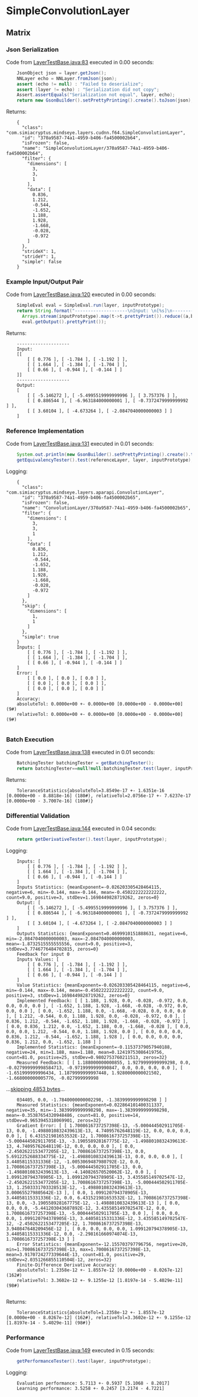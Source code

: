 # SimpleConvolutionLayer
## Matrix
### Json Serialization
Code from [LayerTestBase.java:83](../../../../../../../../../../MindsEye/src/test/java/com/simiacryptus/mindseye/layers/LayerTestBase.java#L83) executed in 0.00 seconds: 
```java
    JsonObject json = layer.getJson();
    NNLayer echo = NNLayer.fromJson(json);
    assert (echo != null) : "Failed to deserialize";
    assert (layer != echo) : "Serialization did not copy";
    Assert.assertEquals("Serialization not equal", layer, echo);
    return new GsonBuilder().setPrettyPrinting().create().toJson(json);
```

Returns: 

```
    {
      "class": "com.simiacryptus.mindseye.layers.cudnn.f64.SimpleConvolutionLayer",
      "id": "370a9587-74a1-4959-b406-fa4500002b64",
      "isFrozen": false,
      "name": "SimpleConvolutionLayer/370a9587-74a1-4959-b406-fa4500002b64",
      "filter": {
        "dimensions": [
          3,
          3,
          1
        ],
        "data": [
          0.836,
          1.212,
          -0.544,
          -1.652,
          1.188,
          1.928,
          -1.668,
          -0.028,
          -0.972
        ]
      },
      "strideX": 1,
      "strideY": 1,
      "simple": false
    }
```



### Example Input/Output Pair
Code from [LayerTestBase.java:120](../../../../../../../../../../MindsEye/src/test/java/com/simiacryptus/mindseye/layers/LayerTestBase.java#L120) executed in 0.00 seconds: 
```java
    SimpleEval eval = SimpleEval.run(layer, inputPrototype);
    return String.format("--------------------\nInput: \n[%s]\n--------------------\nOutput: \n%s",
      Arrays.stream(inputPrototype).map(t->t.prettyPrint()).reduce((a,b)->a+",\n"+b).get(),
      eval.getOutput().prettyPrint());
```

Returns: 

```
    --------------------
    Input: 
    [[
    	[ [ 0.776 ], [ -1.784 ], [ -1.192 ] ],
    	[ [ 1.664 ], [ -1.384 ], [ -1.704 ] ],
    	[ [ 0.66 ], [ -0.944 ], [ -0.144 ] ]
    ]]
    --------------------
    Output: 
    [
    	[ [ -5.146272 ], [ -5.4995519999999996 ], [ 3.757376 ] ],
    	[ [ 0.886544 ], [ -6.963184000000001 ], [ -0.7372479999999992 ] ],
    	[ [ 3.60104 ], [ -4.673264 ], [ -2.0847040000000003 ] ]
    ]
```



### Reference Implementation
Code from [LayerTestBase.java:131](../../../../../../../../../../MindsEye/src/test/java/com/simiacryptus/mindseye/layers/LayerTestBase.java#L131) executed in 0.01 seconds: 
```java
    System.out.println(new GsonBuilder().setPrettyPrinting().create().toJson(referenceLayer.getJson()));
    getEquivalencyTester().test(referenceLayer, layer, inputPrototype);
```
Logging: 
```
    {
      "class": "com.simiacryptus.mindseye.layers.aparapi.ConvolutionLayer",
      "id": "370a9587-74a1-4959-b406-fa4500002b65",
      "isFrozen": false,
      "name": "ConvolutionLayer/370a9587-74a1-4959-b406-fa4500002b65",
      "filter": {
        "dimensions": [
          3,
          3,
          1
        ],
        "data": [
          0.836,
          1.212,
          -0.544,
          -1.652,
          1.188,
          1.928,
          -1.668,
          -0.028,
          -0.972
        ]
      },
      "skip": {
        "dimensions": [
          1,
          1
        ]
      },
      "simple": true
    }
    Inputs: [
    	[ [ 0.776 ], [ -1.784 ], [ -1.192 ] ],
    	[ [ 1.664 ], [ -1.384 ], [ -1.704 ] ],
    	[ [ 0.66 ], [ -0.944 ], [ -0.144 ] ]
    ]
    Error: [
    	[ [ 0.0 ], [ 0.0 ], [ 0.0 ] ],
    	[ [ 0.0 ], [ 0.0 ], [ 0.0 ] ],
    	[ [ 0.0 ], [ 0.0 ], [ 0.0 ] ]
    ]
    Accuracy:
    absoluteTol: 0.0000e+00 +- 0.0000e+00 [0.0000e+00 - 0.0000e+00] (9#)
    relativeTol: 0.0000e+00 +- 0.0000e+00 [0.0000e+00 - 0.0000e+00] (9#)
    
```

### Batch Execution
Code from [LayerTestBase.java:138](../../../../../../../../../../MindsEye/src/test/java/com/simiacryptus/mindseye/layers/LayerTestBase.java#L138) executed in 0.01 seconds: 
```java
    BatchingTester batchingTester = getBatchingTester();
    return batchingTester==null?null:batchingTester.test(layer, inputPrototype);
```

Returns: 

```
    ToleranceStatistics{absoluteTol=3.8549e-17 +- 1.6351e-16 [0.0000e+00 - 8.8818e-16] (180#), relativeTol=2.0756e-17 +- 7.6237e-17 [0.0000e+00 - 3.7007e-16] (180#)}
```



### Differential Validation
Code from [LayerTestBase.java:144](../../../../../../../../../../MindsEye/src/test/java/com/simiacryptus/mindseye/layers/LayerTestBase.java#L144) executed in 0.04 seconds: 
```java
    return getDerivativeTester().test(layer, inputPrototype);
```
Logging: 
```
    Inputs: [
    	[ [ 0.776 ], [ -1.784 ], [ -1.192 ] ],
    	[ [ 1.664 ], [ -1.384 ], [ -1.704 ] ],
    	[ [ 0.66 ], [ -0.944 ], [ -0.144 ] ]
    ]
    Inputs Statistics: {meanExponent=-0.026203305428464115, negative=6, min=-0.144, max=-0.144, mean=-0.4502222222222222, count=9.0, positive=3, stdDev=1.1698449828719262, zeros=0}
    Output: [
    	[ [ -5.146272 ], [ -5.4995519999999996 ], [ 3.757376 ] ],
    	[ [ 0.886544 ], [ -6.963184000000001 ], [ -0.7372479999999992 ] ],
    	[ [ 3.60104 ], [ -4.673264 ], [ -2.0847040000000003 ] ]
    ]
    Outputs Statistics: {meanExponent=0.4699910151888631, negative=6, min=-2.0847040000000003, max=-2.0847040000000003, mean=-1.8732515555555556, count=9.0, positive=3, stdDev=3.7746776484702815, zeros=0}
    Feedback for input 0
    Inputs Values: [
    	[ [ 0.776 ], [ -1.784 ], [ -1.192 ] ],
    	[ [ 1.664 ], [ -1.384 ], [ -1.704 ] ],
    	[ [ 0.66 ], [ -0.944 ], [ -0.144 ] ]
    ]
    Value Statistics: {meanExponent=-0.026203305428464115, negative=6, min=-0.144, max=-0.144, mean=-0.4502222222222222, count=9.0, positive=3, stdDev=1.1698449828719262, zeros=0}
    Implemented Feedback: [ [ 1.188, 1.928, 0.0, -0.028, -0.972, 0.0, 0.0, 0.0, 0.0 ], [ -1.652, 1.188, 1.928, -1.668, -0.028, -0.972, 0.0, 0.0, 0.0 ], [ 0.0, -1.652, 1.188, 0.0, -1.668, -0.028, 0.0, 0.0, 0.0 ], [ 1.212, -0.544, 0.0, 1.188, 1.928, 0.0, -0.028, -0.972, 0.0 ], [ 0.836, 1.212, -0.544, -1.652, 1.188, 1.928, -1.668, -0.028, -0.972 ], [ 0.0, 0.836, 1.212, 0.0, -1.652, 1.188, 0.0, -1.668, -0.028 ], [ 0.0, 0.0, 0.0, 1.212, -0.544, 0.0, 1.188, 1.928, 0.0 ], [ 0.0, 0.0, 0.0, 0.836, 1.212, -0.544, -1.652, 1.188, 1.928 ], [ 0.0, 0.0, 0.0, 0.0, 0.836, 1.212, 0.0, -1.652, 1.188 ] ]
    Implemented Statistics: {meanExponent=-0.11537379057940188, negative=24, min=1.188, max=1.188, mean=0.12419753086419756, count=81.0, positive=25, stdDev=0.9802753760211513, zeros=32}
    Measured Feedback: [ [ 1.188000000000855, 1.9279999999999298, 0.0, -0.027999999998584713, -0.9719999999990847, 0.0, 0.0, 0.0, 0.0 ], [ -1.651999999996434, 1.1879999999997448, 1.9280000000021502, -1.668000000005776, -0.027999999998
```
...[skipping 4853 bytes](etc/1.txt)...
```
    034405, 0.0, -1.7840000000002298, -1.3839999999998298 ] ]
    Measured Statistics: {meanExponent=0.022864101400311337, negative=35, min=-1.3839999999998298, max=-1.3839999999998298, mean=-0.35387654320948486, count=81.0, positive=14, stdDev=0.9653945318069901, zeros=32}
    Gradient Error: [ [ 1.7008616737257398E-13, -5.000444502911705E-13, 0.0, -1.4988010832439613E-13, 4.74095762648119E-12, 0.0, 0.0, 0.0, 0.0 ], [ 6.431521981653532E-12, 1.7008616737257398E-13, -5.000444502911705E-13, -3.190558928167775E-12, -1.4988010832439613E-13, 4.74095762648119E-12, 0.0, 0.0, 0.0 ], [ 0.0, -2.4502622153477205E-12, 1.7008616737257398E-13, 0.0, 5.6912252688334775E-12, -1.4988010832439613E-13, 0.0, 0.0, 0.0 ], [ 3.44058115331336E-12, -1.0053069487980792E-12, 0.0, 1.7008616737257398E-13, -5.000444502911705E-13, 0.0, -1.4988010832439613E-13, -4.140826570520062E-12, 0.0 ], [ 1.099120794378905E-13, 1.099120794378905E-13, 3.435585149702547E-12, -2.4502622153477205E-12, 1.7008616737257398E-13, -5.000444502911705E-13, 1.2503331703328513E-12, -1.4988010832439613E-13, 3.000655279805642E-13 ], [ 0.0, 1.099120794378905E-13, 3.44058115331336E-12, 0.0, 6.431521981653532E-12, 1.7008616737257398E-13, 0.0, -3.190558928167775E-12, -1.4988010832439613E-13 ], [ 0.0, 0.0, 0.0, -5.441203043687892E-12, 3.435585149702547E-12, 0.0, 1.7008616737257398E-13, -5.000444502911705E-13, 0.0 ], [ 0.0, 0.0, 0.0, 1.099120794378905E-13, 3.44058115331336E-12, 3.435585149702547E-12, -2.4502622153477205E-12, 1.7008616737257398E-13, 3.940847648209456E-12 ], [ 0.0, 0.0, 0.0, 0.0, 1.099120794378905E-13, 3.44058115331336E-12, 0.0, -2.298161660974074E-13, 1.7008616737257398E-13 ] ]
    Error Statistics: {meanExponent=-12.155703797796756, negative=20, min=1.7008616737257398E-13, max=1.7008616737257398E-13, mean=3.9170724277339644E-13, count=81.0, positive=29, stdDev=2.0351266855110504E-12, zeros=32}
    Finite-Difference Derivative Accuracy:
    absoluteTol: 1.2358e-12 +- 1.8557e-12 [0.0000e+00 - 8.0267e-12] (162#)
    relativeTol: 3.3602e-12 +- 9.1255e-12 [1.8197e-14 - 5.4029e-11] (98#)
    
```

Returns: 

```
    ToleranceStatistics{absoluteTol=1.2358e-12 +- 1.8557e-12 [0.0000e+00 - 8.0267e-12] (162#), relativeTol=3.3602e-12 +- 9.1255e-12 [1.8197e-14 - 5.4029e-11] (98#)}
```



### Performance
Code from [LayerTestBase.java:149](../../../../../../../../../../MindsEye/src/test/java/com/simiacryptus/mindseye/layers/LayerTestBase.java#L149) executed in 0.15 seconds: 
```java
    getPerformanceTester().test(layer, inputPrototype);
```
Logging: 
```
    Evaluation performance: 5.7113 +- 0.5937 [5.1068 - 8.2017]
    Learning performance: 3.5258 +- 0.2457 [3.2174 - 4.7221]
    
```

